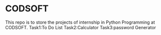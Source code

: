 # CODSOFT
This repo is to store the projects of internship in Python Programming at CODSOFT.
Task1:To Do List
Task2:Calculator
Task3:password Generator
